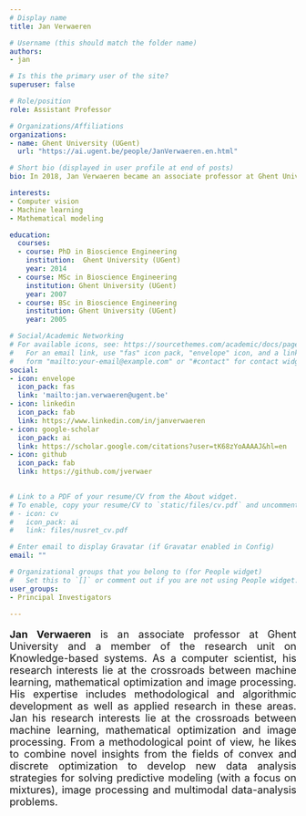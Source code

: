 ```yaml
---
# Display name
title: Jan Verwaeren

# Username (this should match the folder name)
authors:
- jan

# Is this the primary user of the site?
superuser: false

# Role/position
role: Assistant Professor

# Organizations/Affiliations
organizations:
- name: Ghent University (UGent)
  url: "https://ai.ugent.be/people/JanVerwaeren.en.html"

# Short bio (displayed in user profile at end of posts)
bio: In 2018, Jan Verwaeren became an associate professor at Ghent University and a member of the research unit on Knowledge-based systems. As a computer scientist, his research interests lie at the crossroads between machine learning, mathematical optimization and image processing. His expertise includes methodological and algorithmic development as well as applied research in these areas. Jan his research interests lie at the crossroads between machine learning, mathematical optimization and image processing. From a methodological point of view, he likes to combine novel insights from the fields of convex and discrete optimization to develop new data analysis strategies for solving predictive modeling (with a focus on mixtures), image processing and multimodal data-analysis problems. From an application point of view, through collaborations with research units in a variety of research domains in the broad field of applied biological sciences, he has demonstrated experience in the use of image processing techniques in several areas of the life sciences. At the moment, he is actively involved in several machine vision projects on animal welfare and wood identification. Moreover, he is involved in several projects in the pharmaceutical sector that focuses on fusing data and knowledge\-based predictive modeling of mixtures to improve sequential experimental for developing formulations of oral solid dosage forms and optimizing scaffolds for the ATMP industry. 

interests:
- Computer vision
- Machine learning
- Mathematical modeling

education:
  courses:
  - course: PhD in Bioscience Engineering
    institution:  Ghent University (UGent)
    year: 2014
  - course: MSc in Bioscience Engineering
    institution: Ghent University (UGent)
    year: 2007
  - course: BSc in Bioscience Engineering
    institution: Ghent University (UGent)
    year: 2005

# Social/Academic Networking
# For available icons, see: https://sourcethemes.com/academic/docs/page-builder/#icons
#   For an email link, use "fas" icon pack, "envelope" icon, and a link in the
#   form "mailto:your-email@example.com" or "#contact" for contact widget.
social:
- icon: envelope
  icon_pack: fas
  link: 'mailto:jan.verwaeren@ugent.be'
- icon: linkedin
  icon_pack: fab
  link: https://www.linkedin.com/in/janverwaeren
- icon: google-scholar
  icon_pack: ai
  link: https://scholar.google.com/citations?user=tK68zYoAAAAJ&hl=en
- icon: github
  icon_pack: fab
  link: https://github.com/jverwaer

  
# Link to a PDF of your resume/CV from the About widget.
# To enable, copy your resume/CV to `static/files/cv.pdf` and uncomment the lines below.
# - icon: cv
#   icon_pack: ai
#   link: files/nusret_cv.pdf

# Enter email to display Gravatar (if Gravatar enabled in Config)
email: ""

# Organizational groups that you belong to (for People widget)
#   Set this to `[]` or comment out if you are not using People widget.
user_groups:
- Principal Investigators

---
```


<p align="justify" style="font-size:18px;"> <b>Jan Verwaeren</b> is an associate professor at Ghent University and a member of the research unit on Knowledge-based systems. As a computer scientist, his research interests lie at the crossroads between machine learning, mathematical optimization and image processing. His expertise includes methodological and algorithmic development as well as applied research in these areas. Jan his research interests lie at the crossroads between machine learning, mathematical optimization and image processing. From a methodological point of view, he likes to combine novel insights from the fields of convex and discrete optimization to develop new data analysis strategies for solving predictive modeling (with a focus on mixtures), image processing and multimodal data-analysis problems. </p>
